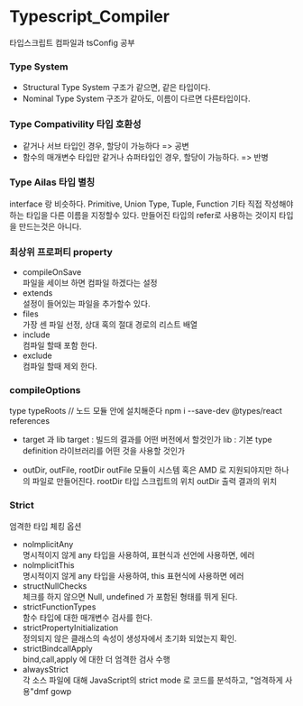 # Typescript_Compiler
타입스크립트 컴파일과  tsConfig 공부


### Type System

- Structural Type System
  구조가 같으면, 같은 타입이다.
- Nominal Type System
  구조가 같아도, 이름이 다르면 다른타입이다.

### Type Compativility 타입 호환성 

- 같거나 서브 타입인 경우, 할당이 가능하다 => 공변
- 함수의 매개변수 타입만 같거나 슈퍼타입인 경우, 할당이 가능하다. => 반병

### Type Ailas 타입 별칭 

interface 랑 비슷하다.
Primitive, Union Type, Tuple, Function
기타 직접 작성해야하는 타입을 다른 이름을 지정할수 있다.
만들어진 타입의 refer로 사용하는 것이지 타입을 만드는것은 아니다.

### 최상위 프로퍼티 property

- compileOnSave	 
  파일을 세이브 하면 컴파일 하겠다는 설정
- extends			 
  설정이 들어있는 파일을 추가할수 있다. 
- files 			
  가장 센 파일 선정, 상대 혹의 절대 경로의 리스트 배열
- include			
  컴파일 할때 포함 한다.			
- exclude	 
  컴파일 할때 제외 한다.

### compileOptions

type
typeRoots		// 노드 모듈 안에 설치해준다 npm i --save-dev @types/react
references

- target 과 lib 
  target : 빌드의 결과를 어떤 버전에서 할것인가
  lib : 기본 type definition 라이브러리를 어떤 것을 사용할 것인가

- outDir, outFile, rootDir 
  outFile		모듈이 시스템 혹은 AMD 로 지원되야지만 하나의 파일로 만들어진다.
  rootDir 	타입 스크립트의 위치
  outDir		출력 결과의 위치


### Strict 
엄격한 타입 체킹 옵션

- nolmplicitAny		
    명시적이지 않게 any 타입을 사용하여, 표현식과 선언에 사용하면, 에러
- nolmplicitThis		
    명시적이지 않게 any 타입을 사용하여, this 표현식에 사용하면 에러
- structNullChecks		
    체크를 하지 않으면 Null, undefined 가 포함된 형태를 뛰게 된다.
- strictFunctionTypes		
    함수 타입에 대한 매개변수 검사를 한다.
- strictPropertyInitialization	
    정의되지 않은 클래스의 속성이 생성자에서 초기화 되었는지 확인.
- strictBindcallApply		
    bind,call,apply 에 대한 더 엄격한 검사 수행
- alwaysStrict		
    각 소스 파일에 대해 JavaScript의 strict mode 로 코드를 분석하고, "엄격하게 사용"dmf gowp

